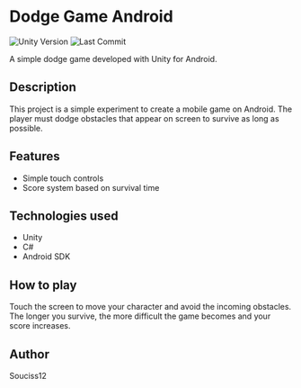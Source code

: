 # Dodge Game Android

<img alt="Unity Version" src="https://img.shields.io/badge/Unity-2022.3.27f1-blue.svg"> <img alt="Last Commit" src="https://img.shields.io/github/last-commit/Souciss12/Dodge-Game-Android">

A simple dodge game developed with Unity for Android.

## Description

This project is a simple experiment to create a mobile game on Android. The player must dodge obstacles that appear on screen to survive as long as possible.

## Features

- Simple touch controls
- Score system based on survival time

## Technologies used

- Unity
- C#
- Android SDK

## How to play

Touch the screen to move your character and avoid the incoming obstacles. The longer you survive, the more difficult the game becomes and your score increases.

## Author

Souciss12
